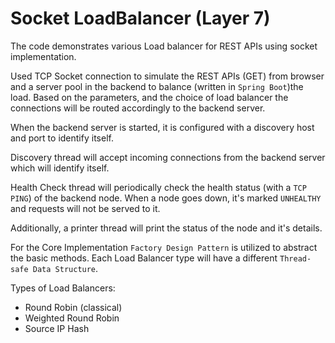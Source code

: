 # Socket LoadBalancer (Layer 7)

The code demonstrates various Load balancer for REST APIs using socket implementation.  

Used TCP Socket connection to simulate the REST APIs (GET) from browser and a server pool in the backend to balance (written in `Spring Boot`)the load.
Based on the parameters, and the choice of load balancer the connections will be routed accordingly to the backend server.

When the backend server is started, it is configured with a discovery host and port to identify itself. 

Discovery thread will accept incoming connections from the backend server which will identify itself. 

Health Check thread will periodically check the health status (with a `TCP PING`) of the backend node. When a node goes down, it's marked `UNHEALTHY` and requests will not be served to it.  

Additionally, a printer thread will print the status of the node and it's details.

For the Core Implementation `Factory Design Pattern` is utilized to abstract the basic methods. Each Load Balancer type will have a different `Thread-safe Data Structure`.

Types of Load Balancers:
- Round Robin (classical)
- Weighted Round Robin
- Source IP Hash
